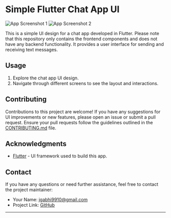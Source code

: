 # Simple Flutter Chat App UI

![App Screenshot 1](./assets./image/ss1(1))
![App Screenshot 2](./assets./image/ss1(2))


This is a simple UI design for a chat app developed in Flutter. Please note that this repository only contains the frontend components and does not have any backend functionality. It provides a user interface for sending and receiving text messages.


## Usage

1. Explore the chat app UI design.
2. Navigate through different screens to see the layout and interactions.

## Contributing

Contributions to this project are welcome! If you have any suggestions for UI improvements or new features, please open an issue or submit a pull request. Ensure your pull requests follow the guidelines outlined in the [CONTRIBUTING.md](CONTRIBUTING.md) file.


## Acknowledgments

- [Flutter](https://flutter.dev/) - UI framework used to build this app.

## Contact

If you have any questions or need further assistance, feel free to contact the project maintainer:

- Your Name: jgabhi9910@gmail.com
- Project Link: [GitHub](https://github.com/your-username/simple-chat-app-ui-flutter)

---
